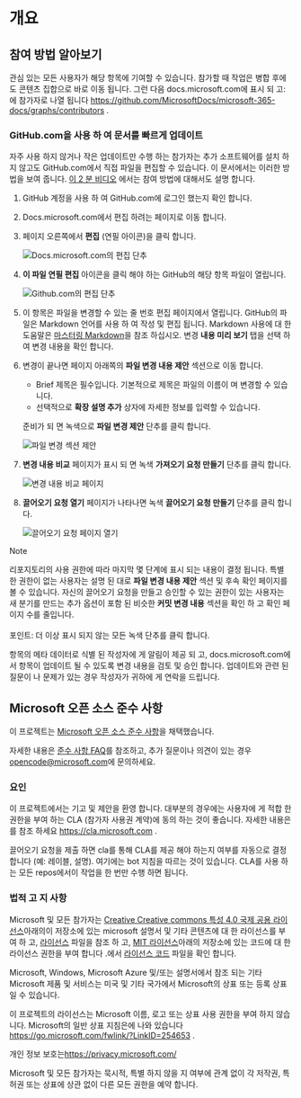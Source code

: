 # <a name="overview"></a>개요

## <a name="learn-how-to-contribute"></a>참여 방법 알아보기

관심 있는 모든 사용자가 해당 항목에 기여할 수 있습니다. 참가할 때 작업은 병합 후에도 콘텐츠 집합으로 바로 이동 됩니다. 그런 다음 docs.microsoft.com에 표시 되 고:에 참가자로 나열 됩니다 <https://github.com/MicrosoftDocs/microsoft-365-docs/graphs/contributors> .

### <a name="quickly-update-an-article-using-githubcom"></a>GitHub.com을 사용 하 여 문서를 빠르게 업데이트

자주 사용 하지 않거나 작은 업데이트만 수행 하는 참가자는 추가 소프트웨어를 설치 하지 않고도 GitHub.com에서 직접 파일을 편집할 수 있습니다. 이 문서에서는 이러한 방법을 보여 줍니다. [이 2 분 비디오](https://www.microsoft.com/videoplayer/embed/RE1XQTG) 에서는 참여 방법에 대해서도 설명 합니다.

1. GitHub 계정을 사용 하 여 GitHub.com에 로그인 했는지 확인 합니다.
2. Docs.microsoft.com에서 편집 하려는 페이지로 이동 합니다.
3. 페이지 오른쪽에서 **편집** (연필 아이콘)을 클릭 합니다.

   ![Docs.microsoft.com의 편집 단추](microsoft-365/media/quick-update-edit.png)

4. **이 파일 연필 편집** 아이콘을 클릭 해야 하는 GitHub의 해당 항목 파일이 열립니다.

   ![Github.com의 편집 단추](microsoft-365/media/quick-update-github.png)

5. 이 항목은 파일을 변경할 수 있는 줄 번호 편집 페이지에서 열립니다. GitHub의 파일은 Markdown 언어를 사용 하 여 작성 및 편집 됩니다. Markdown 사용에 대 한 도움말은 [마스터링 Markdown](https://guides.github.com/features/mastering-markdown/)을 참조 하십시오. 변경 **내용 미리 보기** 탭을 선택 하 여 변경 내용을 확인 합니다.

6. 변경이 끝나면 페이지 아래쪽의 **파일 변경 내용 제안** 섹션으로 이동 합니다.

   - Brief 제목은 필수입니다. 기본적으로 제목은 파일의 이름이 며 변경할 수 있습니다.
   - 선택적으로 **확장 설명 추가** 상자에 자세한 정보를 입력할 수 있습니다.

   준비가 되 면 녹색으로 **파일 변경 제안** 단추를 클릭 합니다.

   ![파일 변경 섹션 제안](microsoft-365/media/propose-file-change.png)

7. **변경 내용 비교** 페이지가 표시 되 면 녹색 **가져오기 요청 만들기** 단추를 클릭 합니다.

   ![변경 내용 비교 페이지](microsoft-365/media/comparing-changes-page.png)

8. **끌어오기 요청 열기** 페이지가 나타나면 녹색 **끌어오기 요청 만들기** 단추를 클릭 합니다.

   ![끌어오기 요청 페이지 열기](microsoft-365/media/open-a-pull-request-page.png)

> [!NOTE]
> 리포지토리의 사용 권한에 따라 마지막 몇 단계에 표시 되는 내용이 결정 됩니다. 특별 한 권한이 없는 사용자는 설명 된 대로 **파일 변경 내용 제안** 섹션 및 후속 확인 페이지를 볼 수 있습니다. 자신의 끌어오기 요청을 만들고 승인할 수 있는 권한이 있는 사용자는 새 분기를 만드는 추가 옵션이 포함 된 비슷한 **커밋 변경 내용** 섹션을 확인 하 고 확인 페이지 수를 줄입니다.<br/><br/>포인트: 더 이상 표시 되지 않는 모든 녹색 단추를 클릭 합니다.

항목의 메타 데이터로 식별 된 작성자에 게 알림이 제공 되 고, docs.microsoft.com에서 항목이 업데이트 될 수 있도록 변경 내용을 검토 및 승인 합니다. 업데이트와 관련 된 질문이 나 문제가 있는 경우 작성자가 귀하에 게 연락을 드립니다.

## <a name="microsoft-open-source-code-of-conduct"></a>Microsoft 오픈 소스 준수 사항

이 프로젝트는 [Microsoft 오픈 소스 준수 사항](https://opensource.microsoft.com/codeofconduct/)을 채택했습니다.

자세한 내용은 [준수 사항 FAQ](https://opensource.microsoft.com/codeofconduct/faq/)를 참조하고, 추가 질문이나 의견이 있는 경우 [opencode@microsoft.com](mailto:opencode@microsoft.com)에 문의하세요.

### <a name="contributing"></a>요인

이 프로젝트에서는 기고 및 제안을 환영 합니다.  대부분의 경우에는 사용자에 게 적합 한 권한을 부여 하는 CLA (참가자 사용권 계약)에 동의 하는 것이 좋습니다. 자세한 내용은를 참조 하세요 <https://cla.microsoft.com> .

끌어오기 요청을 제출 하면 cla를 통해 CLA를 제공 해야 하는지 여부를 자동으로 결정 합니다 (예: 레이블, 설명). 여기에는 bot 지침을 따르는 것이 있습니다. CLA를 사용 하는 모든 repos에서이 작업을 한 번만 수행 하면 됩니다.

### <a name="legal-notices"></a>법적 고 지 사항

Microsoft 및 모든 참가자는 [Creative Creative commons 특성 4.0 국제 공용 라이선스](https://creativecommons.org/licenses/by/4.0/legalcode)아래의이 저장소에 있는 microsoft 설명서 및 기타 콘텐츠에 대 한 라이선스를 부여 하 고, [라이선스](LICENSE) 파일을 참조 하 고, [MIT 라이선스](https://opensource.org/licenses/MIT)아래의 저장소에 있는 코드에 대 한 라이선스 권한을 부여 합니다 .에서 [라이선스 코드](LICENSE-CODE) 파일을 확인 합니다.

Microsoft, Windows, Microsoft Azure 및/또는 설명서에서 참조 되는 기타 Microsoft 제품 및 서비스는 미국 및 기타 국가에서 Microsoft의 상표 또는 등록 상표 일 수 있습니다.

이 프로젝트의 라이선스는 Microsoft 이름, 로고 또는 상표 사용 권한을 부여 하지 않습니다. Microsoft의 일반 상표 지침은에 나와 있습니다 <https://go.microsoft.com/fwlink/?LinkID=254653> .

개인 정보 보호는<https://privacy.microsoft.com/>

Microsoft 및 모든 참가자는 묵시적, 특별 하지 않을 지 여부에 관계 없이 각 저작권, 특허권 또는 상표에 상관 없이 다른 모든 권한을 예약 합니다.
